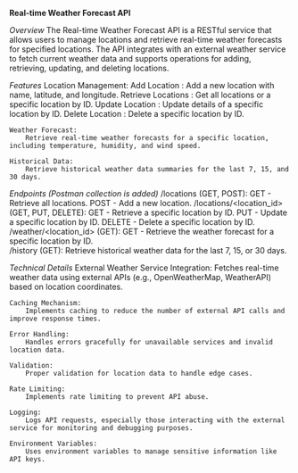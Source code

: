 **Real-time Weather Forecast API**

*Overview*
The Real-time Weather Forecast API is a RESTful service that allows users to manage locations and retrieve real-time weather forecasts for specified locations. The API integrates with an external weather service to fetch current weather data and supports operations for adding, retrieving, updating, and deleting locations.

*Features*
    Location Management:
        Add Location        : Add a new location with name, latitude, and longitude.
        Retrieve Locations  : Get all locations or a specific location by ID.
        Update Location     : Update details of a specific location by ID.
        Delete Location     : Delete a specific location by ID.

    Weather Forecast:
        Retrieve real-time weather forecasts for a specific location, including temperature, humidity, and wind speed.

    Historical Data:
        Retrieve historical weather data summaries for the last 7, 15, and 30 days.

*Endpoints (Postman collection is added)*
    /locations (GET, POST):
        GET    - Retrieve all locations.
        POST   - Add a new location.
    /locations/<location_id> (GET, PUT, DELETE):
        GET    - Retrieve a specific location by ID.
        PUT    - Update a specific location by ID.
        DELETE - Delete a specific location by ID.
    /weather/<location_id> (GET):
        GET    - Retrieve the weather forecast for a specific location by ID.      
    /history (GET):
        Retrieve historical weather data for the last 7, 15, or 30 days.


*Technical Details*
    External Weather Service Integration:
        Fetches real-time weather data using external APIs (e.g., OpenWeatherMap, WeatherAPI) based on location coordinates.

    Caching Mechanism:
        Implements caching to reduce the number of external API calls and improve response times.

    Error Handling:
        Handles errors gracefully for unavailable services and invalid location data.

    Validation:
        Proper validation for location data to handle edge cases.

    Rate Limiting:
        Implements rate limiting to prevent API abuse.

    Logging:
        Logs API requests, especially those interacting with the external service for monitoring and debugging purposes.

    Environment Variables:
        Uses environment variables to manage sensitive information like API keys.
